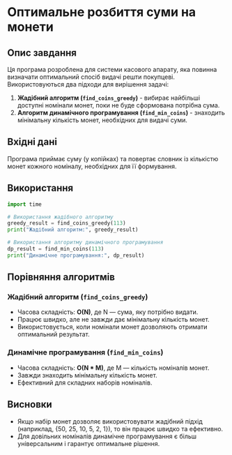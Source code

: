 # Оптимальне розбиття суми на монети

## Опис завдання
Ця програма розроблена для системи касового апарату, яка повинна визначати оптимальний спосіб видачі решти покупцеві. Використовуються два підходи для вирішення задачі:

1. **Жадібний алгоритм (`find_coins_greedy`)** - вибирає найбільші доступні номінали монет, поки не буде сформована потрібна сума.
2. **Алгоритм динамічного програмування (`find_min_coins`)** - знаходить мінімальну кількість монет, необхідних для видачі суми.

## Вхідні дані
Програма приймає суму (у копійках) та повертає словник із кількістю монет кожного номіналу, необхідних для її формування.

## Використання
```python
import time

# Використання жадібного алгоритму
greedy_result = find_coins_greedy(113)
print("Жадібний алгоритм:", greedy_result)

# Використання алгоритму динамічного програмування
dp_result = find_min_coins(113)
print("Динамічне програмування:", dp_result)
```

## Порівняння алгоритмів
### Жадібний алгоритм (`find_coins_greedy`)
- Часова складність: **O(N)**, де N — сума, яку потрібно видати.
- Працює швидко, але не завжди дає мінімальну кількість монет.
- Використовується, коли номінали монет дозволяють отримати оптимальний результат.

### Динамічне програмування (`find_min_coins`)
- Часова складність: **O(N * M)**, де M — кількість номіналів монет.
- Завжди знаходить мінімальну кількість монет.
- Ефективний для складних наборів номіналів.

## Висновки
- Якщо набір монет дозволяє використовувати жадібний підхід (наприклад, {50, 25, 10, 5, 2, 1}), то він працює швидко та ефективно.
- Для довільних номіналів динамічне програмування є більш універсальним і гарантує оптимальне рішення.


